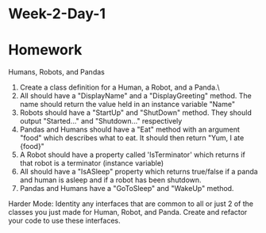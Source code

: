 # Week-2-Day-1


# Homework
Humans, Robots, and Pandas

1. Create a class definition for a Human, a Robot, and a Panda.\
2. All should have a "DisplayName" and a "DisplayGreeting" method. The name should return the value held in an instance variable "Name"
3. Robots should have a "StartUp" and "ShutDown" method. They should output "Started..." and "Shutdown..." respectively
4. Pandas and Humans should have a "Eat" method with an argument "food" which describes what to eat. It should then return "Yum, I ate {food}"
5. A Robot should have a property called 'IsTerminator' which returns if that robot is a terminator (instance variable)
6. All should have a "IsASleep" property which returns true/false if a panda and human is asleep and if a robot has been shutdown.
7. Pandas and Humans have a "GoToSleep" and "WakeUp" method.

Harder Mode:
Identity any interfaces that are common to all or just 2 of the classes you just made for Human, Robot, and Panda. Create and refactor your code to use these interfaces.
